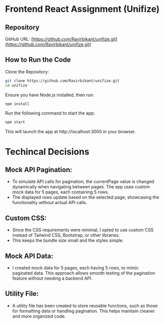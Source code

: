

# Frontend React Assignment (Unifize)

## Repository

GitHub URL: [https://github.com/Ravirbikant/unifize.git](https://github.com/Ravirbikant/unifize.git)

## How to Run the Code

Clone the Repository:
```bash
git clone https://github.com/Ravirbikant/unifize.git
cd unifize 
```


Ensure you have Node.js installed, then run:
```bash
npm install
```
Run the following command to start the app:
```bash
npm start
```
This will launch the app at http://localhost:3000 in your browser.

# Techincal Decisions


## Mock API Pagination:
 - To simulate API calls for pagination, the currentPage value is changed dynamically when navigating between pages. The app uses custom mock data for 5 pages, each containing 5 rows.
 - The displayed rows update based on the selected page, showcasing the functionality without actual API calls.

## Custom CSS:
- Since the CSS requirements were minimal, I opted to use custom CSS instead of Tailwind CSS, Bootstrap, or other libraries.
- This keeps the bundle size small and the styles simple.

## Mock API Data:
- I created mock data for 5 pages, each having 5 rows, to mimic paginated data. This approach allows smooth testing of the pagination feature without needing a backend API.

## Utility File:
- A utility file has been created to store reusable functions, such as those for formatting data or handling pagination. This helps maintain cleaner and more organized code.



